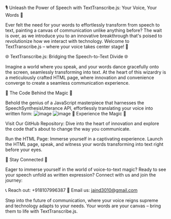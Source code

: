 🎙️ Unleash the Power of Speech with TextTranscribe.js: Your Voice, Your Words 📝

Ever felt the need for your words to effortlessly transform from speech to text, painting a canvas of communication unlike anything before? The wait is over, as we introduce you to an innovative breakthrough that's poised to revolutionize how we interact with technology. Welcome to TextTranscribe.js – where your voice takes center stage! 🚀

🌐 TextTranscribe.js: Bridging the Speech-to-Text Divide 🌐

Imagine a world where you speak, and your words dance gracefully onto the screen, seamlessly transforming into text. At the heart of this wizardry is a meticulously crafted HTML page, where innovation and convenience converge to create a seamless communication experience.

💬 The Code Behind the Magic 💬

Behold the genius of a JavaScript masterpiece that harnesses the SpeechSynthesisUtterance API, effortlessly translating your voice into written form:
![image](https://github.com/divyanshujain11/Webdevlopment_speech_to_text/assets/77712311/53487bc9-3c39-4672-932a-5f8cb1917af0)
![image](https://github.com/divyanshujain11/Webdevlopment_speech_to_text/assets/77712311/fcf2a834-d9fd-4b59-814e-fa7632bb1bbf)
🎉 Experience the Magic 🎉

Visit Our GitHub Repository: Dive into the heart of innovation and explore the code that's about to change the way you communicate.

Run the HTML Page: Immerse yourself in a captivating experience. Launch the HTML page, speak, and witness your words transforming into text right before your eyes.

🔗 Stay Connected 🔗

Eager to immerse yourself in the world of voice-to-text magic? Ready to see your speech unfold as written expression? Connect with us and join the journey:

📞 Reach out: +918107996387
📧 Email us: jaind3010@gmail.com

Step into the future of communication, where your voice reigns supreme and technology adapts to your needs. Your words are your canvas – bring them to life with TextTranscribe.js.

